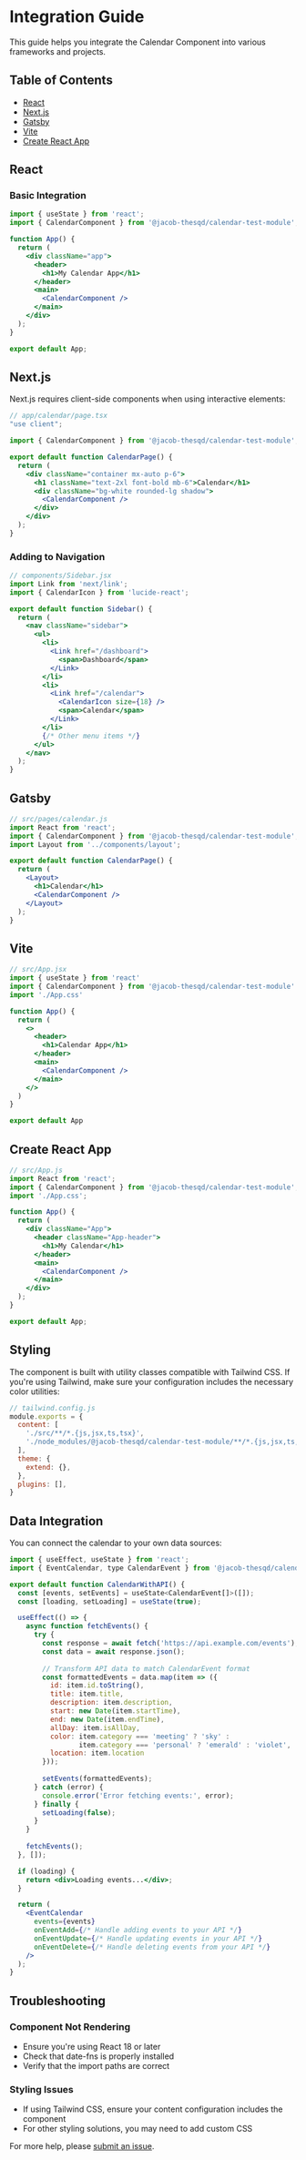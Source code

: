 # Integration Guide

This guide helps you integrate the Calendar Component into various frameworks and projects.

## Table of Contents

- [React](#react)
- [Next.js](#nextjs)
- [Gatsby](#gatsby)
- [Vite](#vite)
- [Create React App](#create-react-app)

## React

### Basic Integration

```jsx
import { useState } from 'react';
import { CalendarComponent } from '@jacob-thesqd/calendar-test-module';

function App() {
  return (
    <div className="app">
      <header>
        <h1>My Calendar App</h1>
      </header>
      <main>
        <CalendarComponent />
      </main>
    </div>
  );
}

export default App;
```

## Next.js

Next.js requires client-side components when using interactive elements:

```jsx
// app/calendar/page.tsx
"use client";

import { CalendarComponent } from '@jacob-thesqd/calendar-test-module';

export default function CalendarPage() {
  return (
    <div className="container mx-auto p-6">
      <h1 className="text-2xl font-bold mb-6">Calendar</h1>
      <div className="bg-white rounded-lg shadow">
        <CalendarComponent />
      </div>
    </div>
  );
}
```

### Adding to Navigation

```jsx
// components/Sidebar.jsx
import Link from 'next/link';
import { CalendarIcon } from 'lucide-react';

export default function Sidebar() {
  return (
    <nav className="sidebar">
      <ul>
        <li>
          <Link href="/dashboard">
            <span>Dashboard</span>
          </Link>
        </li>
        <li>
          <Link href="/calendar">
            <CalendarIcon size={18} />
            <span>Calendar</span>
          </Link>
        </li>
        {/* Other menu items */}
      </ul>
    </nav>
  );
}
```

## Gatsby

```jsx
// src/pages/calendar.js
import React from 'react';
import { CalendarComponent } from '@jacob-thesqd/calendar-test-module';
import Layout from '../components/layout';

export default function CalendarPage() {
  return (
    <Layout>
      <h1>Calendar</h1>
      <CalendarComponent />
    </Layout>
  );
}
```

## Vite

```jsx
// src/App.jsx
import { useState } from 'react'
import { CalendarComponent } from '@jacob-thesqd/calendar-test-module'
import './App.css'

function App() {
  return (
    <>
      <header>
        <h1>Calendar App</h1>
      </header>
      <main>
        <CalendarComponent />
      </main>
    </>
  )
}

export default App
```

## Create React App

```jsx
// src/App.js
import React from 'react';
import { CalendarComponent } from '@jacob-thesqd/calendar-test-module';
import './App.css';

function App() {
  return (
    <div className="App">
      <header className="App-header">
        <h1>My Calendar</h1>
      </header>
      <main>
        <CalendarComponent />
      </main>
    </div>
  );
}

export default App;
```

## Styling

The component is built with utility classes compatible with Tailwind CSS. If you're using Tailwind, make sure your configuration includes the necessary color utilities:

```js
// tailwind.config.js
module.exports = {
  content: [
    './src/**/*.{js,jsx,ts,tsx}',
    './node_modules/@jacob-thesqd/calendar-test-module/**/*.{js,jsx,ts,tsx}',
  ],
  theme: {
    extend: {},
  },
  plugins: [],
}
```

## Data Integration

You can connect the calendar to your own data sources:

```jsx
import { useEffect, useState } from 'react';
import { EventCalendar, type CalendarEvent } from '@jacob-thesqd/calendar-test-module';

export default function CalendarWithAPI() {
  const [events, setEvents] = useState<CalendarEvent[]>([]);
  const [loading, setLoading] = useState(true);

  useEffect(() => {
    async function fetchEvents() {
      try {
        const response = await fetch('https://api.example.com/events');
        const data = await response.json();
        
        // Transform API data to match CalendarEvent format
        const formattedEvents = data.map(item => ({
          id: item.id.toString(),
          title: item.title,
          description: item.description,
          start: new Date(item.startTime),
          end: new Date(item.endTime),
          allDay: item.isAllDay,
          color: item.category === 'meeting' ? 'sky' : 
                 item.category === 'personal' ? 'emerald' : 'violet',
          location: item.location
        }));
        
        setEvents(formattedEvents);
      } catch (error) {
        console.error('Error fetching events:', error);
      } finally {
        setLoading(false);
      }
    }
    
    fetchEvents();
  }, []);

  if (loading) {
    return <div>Loading events...</div>;
  }

  return (
    <EventCalendar 
      events={events}
      onEventAdd={/* Handle adding events to your API */}
      onEventUpdate={/* Handle updating events in your API */}
      onEventDelete={/* Handle deleting events from your API */}
    />
  );
}
```

## Troubleshooting

### Component Not Rendering
- Ensure you're using React 18 or later
- Check that date-fns is properly installed
- Verify that the import paths are correct

### Styling Issues
- If using Tailwind CSS, ensure your content configuration includes the component
- For other styling solutions, you may need to add custom CSS

For more help, please [submit an issue](https://github.com/jacob-thesqd/calendar-test-module/issues). 